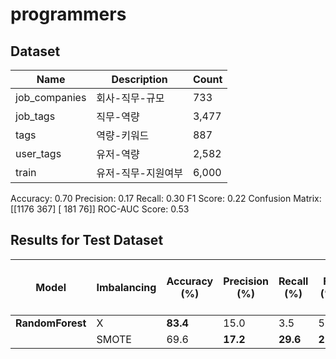 # programmers


## Dataset

|        Name       | Description | Count |
| ----------------- | ----------- | ----- |
|   job_companies   | 회사-직무-규모 |  733  |
|  job_tags  | 직무-역량 | 3,477 |
|  tags | 역량-키워드 | 887 |
|  user_tags | 유저-역량 | 2,582 |
|   train  | 유저-직무-지원여부 | 6,000 |

Accuracy: 0.70
Precision: 0.17
Recall: 0.30
F1 Score: 0.22
Confusion Matrix:
[[1176  367]
 [ 181   76]]
ROC-AUC Score: 0.53

## Results for Test Dataset

|   Model    |       Imbalancing      | Accuracy (%) | Precision (%) | Recall (%) | F1 (%) | ROC-AUC Score (%) |
|  ----------   | ---------------- | -------------- | ----------- | ------------------ | --------------- | ---------------- |
|  **RandomForest**   |   X   |    **83.4**    |     15.0    |        3.5        |      5.7       |       50.1       |
|                     |  SMOTE |      69.6      |   **17.2**  |      **29.6**      |    **21.7**     |     **52.9**     |
